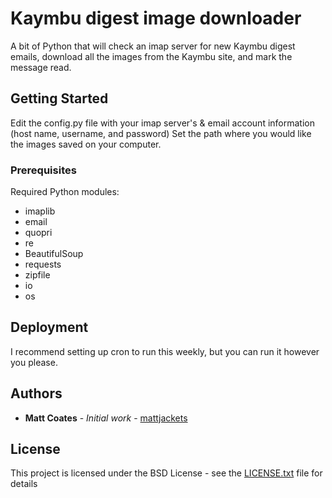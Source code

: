 # Kaymbu digest image downloader

A bit of Python that will check an imap server for new Kaymbu digest emails, download all the images from the Kaymbu site, and mark the message read.

## Getting Started

Edit the config.py file with your imap server's & email account information (host name, username, and password)
Set the path where you would like the images saved on your computer.

### Prerequisites

Required Python modules:
* imaplib
* email
* quopri
* re
* BeautifulSoup
* requests
* zipfile
* io
* os

## Deployment

I recommend setting up cron to run this weekly, but you can run it however you please.

## Authors

* **Matt Coates** - *Initial work* - [mattjackets](https://github.com/mattjackets)

## License

This project is licensed under the BSD License - see the [LICENSE.txt](LICENSE.txt) file for details



